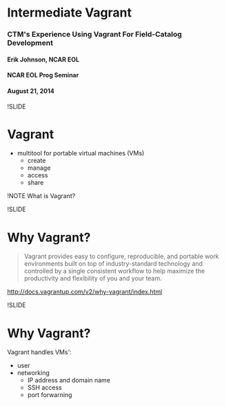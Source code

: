 # Intermediate Vagrant

### CTM's Experience Using Vagrant For Field-Catalog Development

#### Erik Johnson, NCAR EOL

#### NCAR EOL Prog Seminar

#### August 21, 2014

!SLIDE

# Vagrant

- multitool for portable virtual machines (VMs)
  - create
  - manage
  - access
  - share

!NOTE
What is Vagrant?

!SLIDE

# Why Vagrant?

> Vagrant provides easy to configure, reproducible, and portable work environments built
> on top of industry-standard technology and controlled by a single consistent workflow to
> help maximize the productivity and flexibility of you and your team.

http://docs.vagrantup.com/v2/why-vagrant/index.html

!SLIDE

# Why Vagrant?

Vagrant handles VMs':

- user
- networking
  - IP address and domain name
  - SSH access
  - port forwarning
